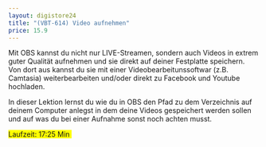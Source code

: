 ```yaml
---
layout: digistore24
title: "(VBT-614) Video aufnehmen"
price: 15.9
---
```

<p>Mit OBS kannst du nicht nur LIVE-Streamen, sondern auch Videos in extrem guter Qualit&#xE4;t aufnehmen und sie direkt auf deiner Festplatte speichern. Von dort aus kannst du sie mit einer Videobearbeitunssoftwar (z.B. Camtasia) weiterbearbeiten und/oder direkt zu Facebook und Youtube hochladen.</p>
<p>In dieser Lektion lernst du wie du in OBS den Pfad zu dem Verzeichnis auf deinem Computer anlegst in dem deine Videos gespeichert werden sollen und auf was du bei einer Aufnahme sonst noch achten musst.</p>
<p><span style="background-color:#ffff00;">Laufzeit: 17:25 Min&#xA0;</span></p>